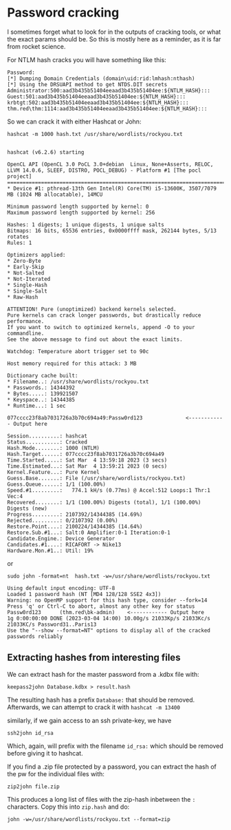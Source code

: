 # Password cracking

I sometimes forget what to look for in the outputs of cracking tools, or what the exact params should be.
So this is mostly here as a reminder, as it is far from rocket science.

For NTLM hash cracks you will have something like this:
 
```
Password:
[*] Dumping Domain Credentials (domain\uid:rid:lmhash:nthash)
[*] Using the DRSUAPI method to get NTDS.DIT secrets
Administrator:500:aad3b435b51404eeaad3b435b51404ee:${NTLM_HASH}:::
Guest:501:aad3b435b51404eeaad3b435b51404ee:${NTLM_HASH}:::
krbtgt:502:aad3b435b51404eeaad3b435b51404ee:${NTLM_HASH}:::
thm.red\thm:1114:aad3b435b51404eeaad3b435b51404ee:${NTLM_HASH}:::
```

So we can crack it with either Hashcat or John:

```
hashcat -m 1000 hash.txt /usr/share/wordlists/rockyou.txt


hashcat (v6.2.6) starting

OpenCL API (OpenCL 3.0 PoCL 3.0+debian  Linux, None+Asserts, RELOC, LLVM 14.0.6, SLEEF, DISTRO, POCL_DEBUG) - Platform #1 [The pocl project]
============================================================================================================================================
* Device #1: pthread-13th Gen Intel(R) Core(TM) i5-13600K, 3507/7079 MB (1024 MB allocatable), 14MCU

Minimum password length supported by kernel: 0
Maximum password length supported by kernel: 256

Hashes: 1 digests; 1 unique digests, 1 unique salts
Bitmaps: 16 bits, 65536 entries, 0x0000ffff mask, 262144 bytes, 5/13 rotates
Rules: 1

Optimizers applied:
* Zero-Byte
* Early-Skip
* Not-Salted
* Not-Iterated
* Single-Hash
* Single-Salt
* Raw-Hash

ATTENTION! Pure (unoptimized) backend kernels selected.
Pure kernels can crack longer passwords, but drastically reduce performance.
If you want to switch to optimized kernels, append -O to your commandline.
See the above message to find out about the exact limits.

Watchdog: Temperature abort trigger set to 90c

Host memory required for this attack: 3 MB

Dictionary cache built:
* Filename..: /usr/share/wordlists/rockyou.txt
* Passwords.: 14344392
* Bytes.....: 139921507
* Keyspace..: 14344385
* Runtime...: 1 sec

077cccc23f8ab7031726a3b70c694a49:Passw0rd123              <------------ Output here
                                                          
Session..........: hashcat
Status...........: Cracked
Hash.Mode........: 1000 (NTLM)
Hash.Target......: 077cccc23f8ab7031726a3b70c694a49
Time.Started.....: Sat Mar  4 13:59:18 2023 (3 secs)
Time.Estimated...: Sat Mar  4 13:59:21 2023 (0 secs)
Kernel.Feature...: Pure Kernel
Guess.Base.......: File (/usr/share/wordlists/rockyou.txt)
Guess.Queue......: 1/1 (100.00%)
Speed.#1.........:   774.1 kH/s (0.77ms) @ Accel:512 Loops:1 Thr:1 Vec:4
Recovered........: 1/1 (100.00%) Digests (total), 1/1 (100.00%) Digests (new)
Progress.........: 2107392/14344385 (14.69%)
Rejected.........: 0/2107392 (0.00%)
Restore.Point....: 2100224/14344385 (14.64%)
Restore.Sub.#1...: Salt:0 Amplifier:0-1 Iteration:0-1
Candidate.Engine.: Device Generator
Candidates.#1....: RICAFORT -> Nike13
Hardware.Mon.#1..: Util: 19%

```

or 

```
sudo john -format=nt  hash.txt -w=/usr/share/wordlists/rockyou.txt

Using default input encoding: UTF-8
Loaded 1 password hash (NT [MD4 128/128 SSE2 4x3])
Warning: no OpenMP support for this hash type, consider --fork=14
Press 'q' or Ctrl-C to abort, almost any other key for status
Passw0rd123      (thm.red\bk-admin)    <------------ Output here
1g 0:00:00:00 DONE (2023-03-04 14:00) 10.00g/s 21033Kp/s 21033Kc/s 21033KC/s Password31..Paris13
Use the "--show --format=NT" options to display all of the cracked passwords reliably
```

## Extracting hashes from interesting files 

We can extract hash for the master password from a .kdbx file with:

```
keepass2john Database.kdbx > result.hash
```

The resulting hash has a prefix `Database:` that should be removed.
Afterwards, we can attempt to crack it with `hashcat -m 13400`

similarly, if we gain access to an ssh private-key, we have
```
ssh2john id_rsa
```
Which, again, will prefix with the filename `id_rsa:` which should be removed before giving it to hashcat.

If you find a .zip file protected by a password, you can extract the hash of the pw for the individual files  with:
```
zip2john file.zip
```

This produces a long list of files with the zip-hash inbetween the `:` characters.
Copy this into `zip.hash` and do:

```
john -w=/usr/share/wordlists/rockyou.txt --format=zip
```
